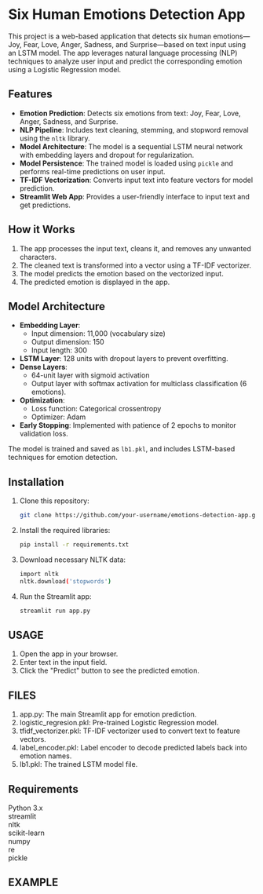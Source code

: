 # Six Human Emotions Detection App

This project is a web-based application that detects six human emotions—Joy, Fear, Love, Anger, Sadness, and Surprise—based on text input using an LSTM model. The app leverages natural language processing (NLP) techniques to analyze user input and predict the corresponding emotion using a Logistic Regression model.

## Features
- **Emotion Prediction**: Detects six emotions from text: Joy, Fear, Love, Anger, Sadness, and Surprise.
- **NLP Pipeline**: Includes text cleaning, stemming, and stopword removal using the `nltk` library.
- **Model Architecture**: The model is a sequential LSTM neural network with embedding layers and dropout for regularization.
- **Model Persistence**: The trained model is loaded using `pickle` and performs real-time predictions on user input.
- **TF-IDF Vectorization**: Converts input text into feature vectors for model prediction.
- **Streamlit Web App**: Provides a user-friendly interface to input text and get predictions.

## How it Works
1. The app processes the input text, cleans it, and removes any unwanted characters.
2. The cleaned text is transformed into a vector using a TF-IDF vectorizer.
3. The model predicts the emotion based on the vectorized input.
4. The predicted emotion is displayed in the app.

## Model Architecture

- **Embedding Layer**: 
  - Input dimension: 11,000 (vocabulary size)
  - Output dimension: 150
  - Input length: 300
- **LSTM Layer**: 128 units with dropout layers to prevent overfitting.
- **Dense Layers**: 
  - 64-unit layer with sigmoid activation
  - Output layer with softmax activation for multiclass classification (6 emotions).
- **Optimization**: 
  - Loss function: Categorical crossentropy
  - Optimizer: Adam
- **Early Stopping**: Implemented with patience of 2 epochs to monitor validation loss.

The model is trained and saved as `lb1.pkl`, and includes LSTM-based techniques for emotion detection.


## Installation

1. Clone this repository:
   ```bash
   git clone https://github.com/your-username/emotions-detection-app.git
2. Install the required libraries:
   ```bash
   pip install -r requirements.txt
3. Download necessary NLTK data:
   ```bash
   import nltk
   nltk.download('stopwords')
4. Run the Streamlit app:
   ```bash
   streamlit run app.py


## USAGE

1. Open the app in your browser.  
2. Enter text in the input field.  
3. Click the "Predict" button to see the predicted emotion.


## FILES

1. app.py: The main Streamlit app for emotion prediction.  
2. logistic_regresion.pkl: Pre-trained Logistic Regression model.  
3. tfidf_vectorizer.pkl: TF-IDF vectorizer used to convert text to feature vectors.  
4. label_encoder.pkl: Label encoder to decode predicted labels back into emotion names.  
5. lb1.pkl: The trained LSTM model file.  


## Requirements
Python 3.x  
streamlit  
nltk  
scikit-learn  
numpy  
re  
pickle  

## EXAMPLE



   
   
   
   
   
   
